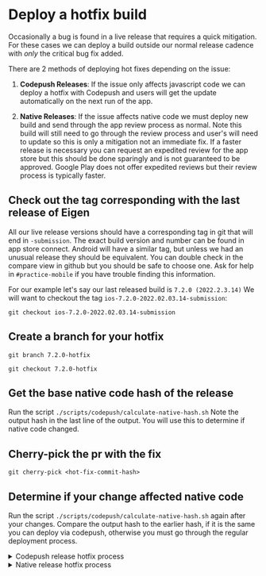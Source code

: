 # Deploy a hotfix build

Occasionally a bug is found in a live release that requires a quick mitigation. For these cases we can deploy a build outside our normal release cadence with _only_ the critical bug fix added.

There are 2 methods of deploying hot fixes depending on the issue:

1. **Codepush Releases**: If the issue only affects javascript code we can deploy a hotfix with Codepush and users will get the update automatically on the next run of the app.

2. **Native Releases**: If the issue affects native code we must deploy new build and send through the app review process as normal. Note this build will still need to go through the review process and user's will need to update so this is only a mitigation not an immediate fix. If a faster release is necessary you can request an expedited review for the app store but this should be done sparingly and is not guaranteed to be approved. Google Play does not offer expedited reviews but their review process is typically faster.

## Check out the tag corresponding with the last release of Eigen

All our live release versions should have a corresponding tag in git that will end in `-submission`.
The exact build version and number can be found in app store connect. Android will have a similar tag,
but unless we had an unusual release they should be equivalent. You can double check in the compare view
in github but you should be safe to choose one.
Ask for help in `#practice-mobile` if you have trouble finding this
information.

For our example let's say our last released build is `7.2.0 (2022.2.3.14)`
We will want to checkout the tag `ios-7.2.0-2022.02.03.14-submission`:

`git checkout ios-7.2.0-2022.02.03.14-submission`

## Create a branch for your hotfix

`git branch 7.2.0-hotfix`

`git checkout 7.2.0-hotfix`

## Get the base native code hash of the release

Run the script `./scripts/codepush/calculate-native-hash.sh`
Note the output hash in the last line of the output. You will use this to determine if native code changed.

## Cherry-pick the pr with the fix

`git cherry-pick <hot-fix-commit-hash>`

## Determine if your change affected native code

Run the script `./scripts/codepush/calculate-native-hash.sh` again after your changes.
Compare the output hash to the earlier hash, if it is the same you can deploy via codepush, otherwise you must go through the regular deployment process.

<details>
  <summary>Codepush release hotfix process</summary>

## Deploy your change to codepush canary deployment

Let `#practice-mobile` know you will be deploying a hotfix and to hold off deploying to codepush or betas.

Run the script to deploy the hotfix to the canary deployment:
`./scripts/codepush/deploy-to-codepush.sh 'Canary' 'hotfix description'`

## Test your codepush change in the production app

Download the latest app from the app store or play store
Enable the dev menu and download the codepush bundle from the staging deployment.
Test that the fix is working as intended and do some basic QA to make sure the app is functioning correctly.

## Promote the codepush bundle to production

If QA goes well run the script to promote the bundle to production.
Make sure to monitor the app as it rolls out to users.

`./scripts/codepush/promote-release-to-prod.sh <rollout_percentage>`

For example if you wanted to rollout to 50% of users you would pass `50` for rollout_percentage. If it is critical to get the fix out fast
you can pass `100` otherwise it is suggested you pass `50` and monitor before updating to 100%.

### Update rollout

If all looks good with the fix you can update the rollout to all users:

`./scripts/codepush/update_rollout.sh 100`

</details>

<details>
  <summary>Native release hotfix process</summary>

## Update the version number of the app to match next release

Since the hotfix branch is a past release the app version will need to be updated to submit to Apple and Google Play. The next release version can be found in app store connect and is generally the previous release's version number incremented by 1. In this example it is 7.2.1

`./scripts/deploys/next`

`What is the new human-readable release version? 7.2.1`

Commit the version changes.

`git add -A`

`git commit -m "Update version for hotfix"`

## Deploy a beta with the hotfix

Communicate with other devs that a hotfix will be deployed and they should hold off on deploying betas until a build is submitted for review.

`./scripts/deploys/deploy-beta-both` (or `./scripts/deploys/deploy-beta-ios` or `./scripts/deploys/deploy-beta-android` for individual releases)

## Run through QA script and release to the app store

Follow the instructions for [deploying to app store](https://github.com/artsy/eigen/blob/main/docs/deploy_to_app_store.md) and [deploying to play store](https://github.com/artsy/eigen/blob/main/docs/deploy_to_play_store.md).

Make sure to QA the bug fix changes and run through the QA script before releasing to users.

</details>
